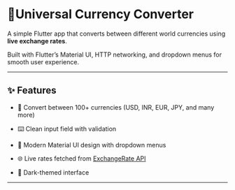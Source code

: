# 💱Universal Currency Converter

A simple Flutter app that converts between different world currencies using **live exchange rates**.

Built with Flutter’s Material UI, HTTP networking, and dropdown menus for smooth user experience.

---

## ✨ Features

- 🔄 Convert between 100+ currencies (USD, INR, EUR, JPY, and many more)

- ⌨️ Clean input field with validation

- 📱 Modern Material UI design with dropdown menus

- 🌐 Live rates fetched from [ExchangeRate API](https://www.exchangerate-api.com/)

- 🎨 Dark-themed interface

---